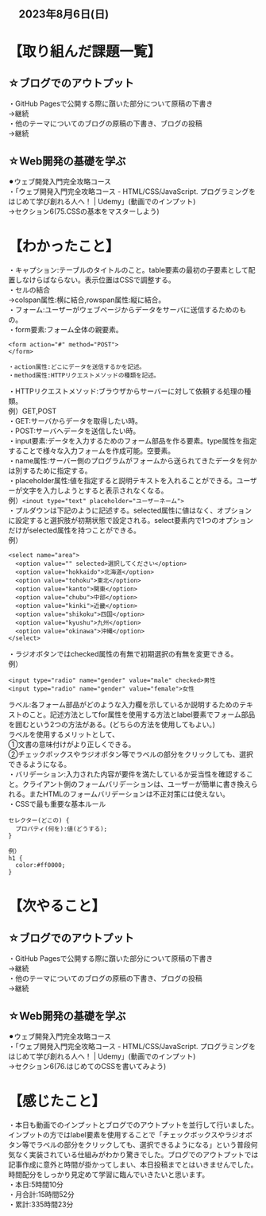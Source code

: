 ## 　2023年8月6日(日)
# 【取り組んだ課題一覧】
## ☆ブログでのアウトプット
・GitHub Pagesで公開する際に躓いた部分について原稿の下書き<br>
→継続<br>
・他のテーマについてのブログの原稿の下書き、ブログの投稿<br>
→継続<br>
## ☆Web開発の基礎を学ぶ
⚫︎ウェブ開発入門完全攻略コース<br>
・「ウェブ開発入門完全攻略コース - HTML/CSS/JavaScript. プログラミングをはじめて学び創れる人へ！ | Udemy」(動画でのインプット)<br>
→セクション6(75.CSSの基本をマスターしよう)<br>
# 【わかったこと】
・キャプション:テーブルのタイトルのこと。table要素の最初の子要素として配置しなけらばならない。表示位置はCSSで調整する。<br>
・セルの結合<br>
→colspan属性:横に結合,rowspan属性:縦に結合。<br>
・フォーム:ユーザーがウェブページからデータをサーバに送信するためのもの。<br>
・form要素:フォーム全体の親要素。<br>
```
<form action="#" method="POST">
</form>

・action属性:どこにデータを送信するかを記述。
・method属性:HTTPリクエストメソッドの種類を記述。
```
・HTTPリクエストメソッド:ブラウザからサーバーに対して依頼する処理の種類。<br>
例）GET,POST<br>
・GET:サーバからデータを取得したい時。<br>
・POST:サーバへデータを送信したい時。<br>
・input要素:データを入力するためのフォーム部品を作る要素。type属性を指定することで様々な入力フォームを作成可能。空要素。<br>
・name属性:サーバー側のプログラムがフォームから送られてきたデータを何かは別するために指定する。<br>
・placeholder属性:値を指定すると説明テキストを入れることができる。ユーザーが文字を入力しようとすると表示されなくなる。<br>
例）`<inout type="text" placeholder="ユーザーネーム">`<br>
・プルダウンは下記のように記述する。selected属性に値はなく、オプションに設定すると選択肢が初期状態で設定される。select要素内で1つのオプションだけがselected属性を持つことができる。<br>
例）<br>
```
<select name="area">
  <option value="" selected>選択してください</option>
  <option value="hokkaido">北海道</option>
  <option value="tohoku">東北</option>
  <option value="kanto">関東</option>
  <option value="chubu">中部</option>
  <option value="kinki">近畿</option>
  <option value="shikoku">四国</option>
  <option value="kyushu">九州</option>
  <option value="okinawa">沖縄</option>
</select>
```
・ラジオボタンではchecked属性の有無で初期選択の有無を変更できる。<br>
例）<br>
```
<input type="radio" name="gender" value="male" checked>男性
<input type="radio" name="gender" value="female">女性
```
ラベル:各フォーム部品がどのような入力欄を示しているか説明するためのテキストのこと。記述方法としてfor属性を使用する方法とlabel要素でフォーム部品を囲むという2つの方法がある。(どちらの方法を使用してもよい。)<br>
ラベルを使用するメリットとして、<br>
①文書の意味付けがより正しくできる。<br>
②チェックボックスやラジオボタン等でラベルの部分をクリックしても、選択できるようになる。<br>
・バリデーション:入力された内容が要件を満たしているか妥当性を確認すること。クライアント側のフォームバリデーションは、ユーザーが簡単に書き換えられる。またHTMLのフォームバリデーションは不正対策には使えない。<br>
・CSSで最も重要な基本ルール<br>
```
セレクター(どこの) {
  プロパティ(何を):値(どうする);
}

例）
h1 {
  color:#ff0000;
}
```
# 【次やること】
## ☆ブログでのアウトプット
・GitHub Pagesで公開する際に躓いた部分について原稿の下書き<br>
→継続<br>
・他のテーマについてのブログの原稿の下書き、ブログの投稿<br>
→継続<br>
## ☆Web開発の基礎を学ぶ
⚫︎ウェブ開発入門完全攻略コース<br>
・「ウェブ開発入門完全攻略コース - HTML/CSS/JavaScript. プログラミングをはじめて学び創れる人へ！ | Udemy」(動画でのインプット)<br>
→セクション6(76.はじめてのCSSを書いてみよう)<br>
# 【感じたこと】
・本日も動画でのインプットとブログでのアウトプットを並行して行いました。インプットの方ではlabel要素を使用することで「チェックボックスやラジオボタン等でラベルの部分をクリックしても、選択できるようになる」という普段何気なく実装されている仕組みがわかり驚きでした。ブログでのアウトプットでは記事作成に意外と時間が掛かってしまい、本日投稿までとはいきませんでした。時間配分をしっかり見定めて学習に臨んでいきたいと思います。<br>
・本日:5時間10分<br>
・月合計:15時間52分<br>
・累計:335時間23分<br>
